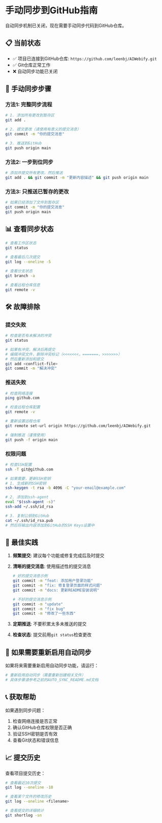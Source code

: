# 手动同步到GitHub指南

自动同步机制已关闭，现在需要手动同步代码到GitHub仓库。

## 📋 当前状态
- ✅ 项目已连接到GitHub仓库: `https://github.com/leenbj/AIWebify.git`
- ✅ Git仓库正常工作
- ❌ 自动同步功能已关闭

## 🚀 手动同步步骤

### 方法1: 完整同步流程
```bash
# 1. 添加所有更改到暂存区
git add .

# 2. 提交更改（请使用有意义的提交消息）
git commit -m "你的提交消息"

# 3. 推送到GitHub
git push origin main
```

### 方法2: 一步到位同步
```bash
# 添加并提交所有更改，然后推送
git add . && git commit -m "更新内容描述" && git push origin main
```

### 方法3: 只推送已暂存的更改
```bash
# 如果已经添加了文件到暂存区
git commit -m "你的提交消息"
git push origin main
```

## 📊 查看同步状态

```bash
# 查看工作区状态
git status

# 查看最后几次提交
git log --oneline -5

# 查看分支状态
git branch -a

# 查看远程仓库信息
git remote -v
```

## 🛠️ 故障排除

### 提交失败
```bash
# 检查是否有未解决的冲突
git status

# 如果有冲突，解决后再提交
# 编辑冲突文件，删除冲突标记（<<<<<<<，=======，>>>>>>>）
# 然后重新添加和提交
git add <conflict-file>
git commit -m "解决冲突"
```

### 推送失败
```bash
# 检查网络连接
ping github.com

# 检查远程仓库配置
git remote -v

# 重新设置远程仓库
git remote set-url origin https://github.com/leenbj/AIWebify.git

# 强制推送（谨慎使用）
git push -f origin main
```

### 权限问题
```bash
# 检查SSH配置
ssh -T git@github.com

# 如果需要，更新SSH密钥
# 1. 生成新的SSH密钥
ssh-keygen -t rsa -b 4096 -C "your-email@example.com"

# 2. 添加到ssh-agent
eval "$(ssh-agent -s)"
ssh-add ~/.ssh/id_rsa

# 3. 复制公钥到GitHub
cat ~/.ssh/id_rsa.pub
# 然后将输出内容添加到GitHub的SSH Keys设置中
```

## 📝 最佳实践

1. **频繁提交**: 建议每个功能或修复完成后及时提交
2. **清晰的提交消息**: 使用描述性的提交消息
   ```bash
   # 好的提交消息示例
   git commit -m "feat: 添加用户登录功能"
   git commit -m "fix: 修复登录页面的样式问题"
   git commit -m "docs: 更新README安装说明"

   # 不好的提交消息示例
   git commit -m "update"
   git commit -m "fix bug"
   git commit -m "修改了一些东西"
   ```

3. **定期推送**: 不要积累太多未推送的提交
4. **检查状态**: 提交前用`git status`检查更改

## 🔄 如果需要重新启用自动同步

如果将来需要重新启用自动同步功能，请运行：

```bash
# 重新启用自动同步（需要重新创建相关文件）
# 具体步骤请参考之前的AUTO_SYNC_README.md文档
```

## 📞 获取帮助

如果遇到同步问题：
1. 检查网络连接是否正常
2. 确认GitHub仓库权限是否正确
3. 验证SSH密钥是否有效
4. 查看Git状态和错误信息

## 📈 提交历史

查看项目提交历史：
```bash
# 查看最近10次提交
git log --oneline -10

# 查看某个文件的修改历史
git log --oneline <filename>

# 查看提交的详细统计
git shortlog -sn
```
